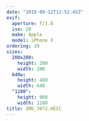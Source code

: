 ```yaml
---
date: "2019-09-12T12:52:45Z"
exif:
  aperture: f/1.8
  iso: 20
  make: Apple
  model: iPhone X
ordering: 29
sizes:
  200x200:
    height: 200
    width: 200
  640w:
    height: 480
    width: 640
  "1280":
    height: 960
    width: 1280
title: IMG_7672.HEIC
---
```

